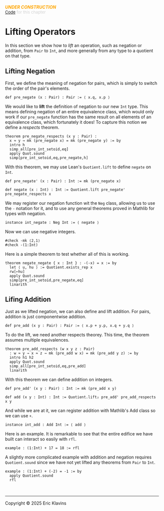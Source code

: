 
<div style='display:none'>
--  Copyright (C) 2025  Eric Klavins
--
--  This program is free software: you can redistribute it and/or modify
--  it under the terms of the GNU General Public License as published by
--  the Free Software Foundation, either version 3 of the License, or
--  (at your option) any later version.   
</div>

<span style='color: orange'>***UNDER CONSTRUCTION***</span><br>
<span style='color: lightgray; font-size: 10pt'><a href='https://github.com/klavins/LeanBook/blob/main/main/../LeanBook/Chapters/Integers/Operators.lean'>Code</a> for this chapter</span>
 # Lifting Operators

In this section we show how to _lift_ an operation, such as negation or addition, from `Pair` to `Int`, and more generally from any type to a quotient on that type. 
 ## Lifting Negation

First, we define the meaning of negation for pairs, which is simply to switch the order of the pair's elements. 
```lean
def pre_negate (x : Pair) : Pair := ⟨ x.q, x.p ⟩
```
 We would like to **lift** the definition of negation to our new `Int` type. This means defining negation of an entire equivalence class, which would only work if our `pre_negate` function has the same result on all elements of an equivalence class, which fortunately it does! To capture this notion we define a _respects_ theorem.  
```lean
theorem pre_negate_respects (x y : Pair) :
  x ≈ y → mk (pre_negate x) = mk (pre_negate y) := by
  intro h
  simp_all[pre_int_setoid,eq]
  apply Quot.sound
  simp[pre_int_setoid,eq,pre_negate,h]
```
 With this theorem, we may use Lean's `Quotient.lift` to define `negate` on `Int`. 
```lean
def pre_negate' (x : Pair) : Int := mk (pre_negate x)

def negate (x : Int) : Int := Quotient.lift pre_negate' pre_negate_respects x
```
 We may register our negation function wit the `Neg` class, allowing us to use the `-` notation for it, and to use any general theorems proved in Mathlib for types with negation.  
```lean
instance int_negate : Neg Int := ⟨ negate ⟩
```
 Now we can use negative integers. 
```lean
#check -mk ⟨2,1⟩
#check -(1:Int)
```
 Here is a simple theorem to test whether all of this is working. 
```lean
theorem negate_negate { x : Int } : -(-x) = x := by
  let ⟨ u, hu ⟩ := Quotient.exists_rep x
  rw[←hu]
  apply Quot.sound
  simp[pre_int_setoid,pre_negate,eq]
  linarith
```
 ## Lifing Addition

Just as we lifted negation, we can also define and lift addition. For pairs, addition is just componentwise addition. 
```lean
def pre_add (x y : Pair) : Pair := ⟨ x.p + y.p, x.q + y.q ⟩
```
 To do the lift, we need another respects theorey. This time, the theorem assumes multiple equivalences. 
```lean
theorem pre_add_respects (w x y z : Pair)
  : w ≈ y → x ≈ z → mk (pre_add w x) = mk (pre_add y z) := by
  intro h1 h2
  apply Quot.sound
  simp_all[pre_int_setoid,eq,pre_add]
  linarith
```
 With this theorem we can define addition on integers. 
```lean
def pre_add' (x y : Pair) : Int := mk (pre_add x y)

def add (x y : Int) : Int := Quotient.lift₂ pre_add' pre_add_respects x y
```
 And while we are at it, we can register addition with Mathlib's Add class so we can use `+`. 
```lean
instance int_add : Add Int := ⟨ add ⟩
```
 Here is an example. It is remarkable to see that the entire edifice we have built can interact so easily with `rfl`. 
```lean
example : (1:Int) + 17 = 18 := rfl
```
 A slightly more complicated example with addition and negation requires `Quotient.sound` since we have not yet lifted any theorems from `Pair` to `Int`. 
```lean
example : (1:Int) + (-2) = -1 := by
  apply Quotient.sound
  rfl
```

<div style='height=50px'>&nbsp;</div><hr>
Copyright © 2025 Eric Klavins
